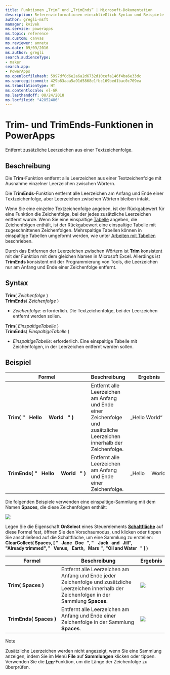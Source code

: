 ```yaml
---
title: Funktionen „Trim“ und „TrimEnds“ | Microsoft-Dokumentation
description: Referenzinformationen einschließlich Syntax und Beispiele für die Trim- und TrimEnds-Funktionen in PowerApps
author: gregli-msft
manager: kvivek
ms.service: powerapps
ms.topic: reference
ms.custom: canvas
ms.reviewer: anneta
ms.date: 09/09/2016
ms.author: gregli
search.audienceType:
- maker
search.app:
- PowerApps
ms.openlocfilehash: 5997df0d6e2a6a2d6732d10cefa146f4ba6e33dc
ms.sourcegitcommit: 429b83aaa5a91d5868e1fbc169bed1bac0c709ea
ms.translationtype: HT
ms.contentlocale: el-GR
ms.lasthandoff: 08/24/2018
ms.locfileid: "42852486"
---
```

# <a name="trim-and-trimends-functions-in-powerapps"></a>Trim- und TrimEnds-Funktionen in PowerApps
Entfernt zusätzliche Leerzeichen aus einer Textzeichenfolge.

## <a name="description"></a>Beschreibung
Die **Trim**-Funktion entfernt alle Leerzeichen aus einer Textzeichenfolge mit Ausnahme einzelner Leerzeichen zwischen Wörtern.  

Die **TrimEnds**-Funktion entfernt alle Leerzeichen am Anfang und Ende einer Textzeichenfolge, aber Leerzeichen zwischen Wörtern bleiben intakt.

Wenn Sie eine einzelne Textzeichenfolge angeben, ist der Rückgabewert für eine Funktion die Zeichenfolge, bei der jedes zusätzliche Leerzeichen entfernt wurde. Wenn Sie eine einspaltige [Tabelle](../working-with-tables.md) angeben, die Zeichenfolgen enthält, ist der Rückgabewert eine einspaltige Tabelle mit zugeschnittenen Zeichenfolgen. Mehrspaltige Tabellen können in einspaltige Tabellen umgeformt werden, wie unter [Arbeiten mit Tabellen](../working-with-tables.md) beschrieben.

Durch das Entfernen der Leerzeichen zwischen Wörtern ist **Trim** konsistent mit der Funktion mit dem gleichen Namen in Microsoft Excel. Allerdings ist **TrimEnds** konsistent mit der Programmierung von Tools, die Leerzeichen nur am Anfang und Ende einer Zeichenfolge entfernt.

## <a name="syntax"></a>Syntax
**Trim**( *Zeichenfolge* )<br>**TrimEnds**( *Zeichenfolge* )

* *Zeichenfolge*: erforderlich. Die Textzeichenfolge, bei der Leerzeichen entfernt werden sollen.

**Trim**( *EinspaltigeTabelle* )<br>**TrimEnds**( *EinspaltigeTabelle* )

* *EinspaltigeTabelle*: erforderlich. Eine einspaltige Tabelle mit Zeichenfolgen, in der Leerzeichen entfernt werden sollen.

## <a name="example"></a>Beispiel

| Formel | Beschreibung | Ergebnis |
| --- | --- | --- |
| **Trim(&nbsp;"&nbsp;&nbsp;&nbsp;Hello&nbsp;&nbsp;&nbsp;&nbsp;&nbsp;World&nbsp;&nbsp;&nbsp;"&nbsp;)** |Entfernt alle Leerzeichen am Anfang und Ende einer Zeichenfolge und zusätzliche Leerzeichen innerhalb der Zeichenfolge. |„Hello World“ |
| **TrimEnds(&nbsp;"&nbsp;&nbsp;&nbsp;Hello&nbsp;&nbsp;&nbsp;&nbsp;&nbsp;World&nbsp;&nbsp;&nbsp;"&nbsp;)** |Entfernt alle Leerzeichen am Anfang und Ende einer Zeichenfolge. |„Hello&nbsp;&nbsp;&nbsp;&nbsp;&nbsp;World“ |

Die folgenden Beispiele verwenden eine einspaltige-Sammlung mit dem Namen **Spaces**, die diese Zeichenfolgen enthält:

![](media/function-trim/input-strings.png)

Legen Sie die Eigenschaft **OnSelect** eines Steuerelements **[Schaltfläche](../controls/control-button.md)** auf diese Formel fest, öffnen Sie den Vorschaumodus, und klicken oder tippen Sie anschließend auf die Schaltfläche, um eine Sammlung zu erstellen:
<br>**ClearCollect( Spaces, [ "&nbsp;&nbsp;&nbsp;Jane&nbsp;&nbsp;&nbsp;Doe&nbsp;&nbsp;&nbsp;", "&nbsp;&nbsp;&nbsp;&nbsp;Jack&nbsp;&nbsp;&nbsp;and&nbsp;&nbsp;&nbsp;Jill", "Already&nbsp;trimmed", "&nbsp;&nbsp;&nbsp;Venus,&nbsp;&nbsp;&nbsp;Earth,&nbsp;&nbsp;&nbsp;Mars&nbsp;&nbsp;", "Oil&nbsp;and&nbsp;Water&nbsp;&nbsp;&nbsp;" ] )**

| Formel | Beschreibung | Ergebnis |
| --- | --- | --- |
| **Trim(&nbsp;Spaces&nbsp;)** |Entfernt alle Leerzeichen am Anfang und Ende jeder Zeichenfolge und zusätzliche Leerzeichen innerhalb der Zeichenfolgen in der Sammlung **Spaces**. |<style> img { max-width: none } </style> ![](media/function-trim/output-trim.png) |
| **TrimEnds(&nbsp;Spaces&nbsp;)** |Entfernt alle Leerzeichen am Anfang und Ende einer Zeichenfolge in der Sammlung **Spaces**. |<style> img { max-width: none } </style> ![](media/function-trim/output-trimends.png) |

> [!NOTE]
> Zusätzliche Leerzeichen werden nicht angezeigt, wenn Sie eine Sammlung anzeigen, indem Sie im Menü **File** auf **Sammlungen** klicken oder tippen. Verwenden Sie die **[Len](function-len.md)**-Funktion, um die Länge der Zeichenfolge zu überprüfen.

